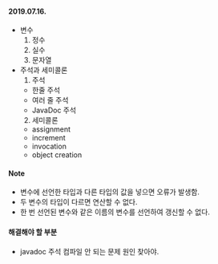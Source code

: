 #### 2019.07.16.
* 변수
  1. 정수
  2. 실수
  3. 문자열
* 주석과 세미콜론
  1. 주석
    * 한줄 주석
    * 여러 줄 주석
    * JavaDoc 주석
  2. 세미콜론
    * assignment
    * increment
    * invocation
    * object creation

#### Note
* 변수에 선언한 타입과 다른 타입의 값을 넣으면 오류가 발생함.
* 두 변수의 타입이 다르면 연산할 수 없다.
* 한 번 선언된 변수와 같은 이름의 변수를 선언하여 갱신할 수 없다.

#### 해결해야 할 부분
* javadoc 주석 컴파일 안 되는 문제 원인 찾아야.
